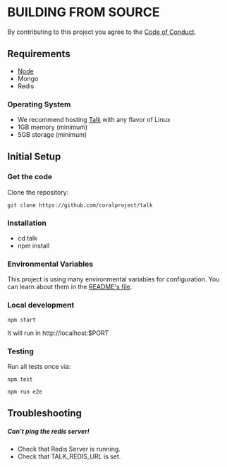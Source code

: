 # BUILDING FROM SOURCE

By contributing to this project you agree to the [Code of Conduct](https://coralproject.net/code-of-conduct.html).

## Requirements

* [Node](https://nodejs.org/es/download/package-manager)
* Mongo
* Redis

### Operating System

- We recommend hosting [Talk](https://github.com/coralproject/talk) with any flavor of Linux
- 1GB memory (minimum)
- 5GB storage (minimum)

## Initial Setup

### Get the code

Clone the repository:

`
git clone https://github.com/coralproject/talk
`

### Installation

* cd talk
* npm install

### Environmental Variables

This project is using many environmental variables for configuration. You can learn about them in the [README's file](README.md).

### Local development

`
npm start
`

It will run in http://localhost:$PORT


### Testing

Run all tests once via:

`
npm test
`

`
npm run e2e
`

## Troubleshooting


##### Can't ping the redis server!

- Check that Redis Server is running.
- Check that TALK_REDIS_URL is set.
